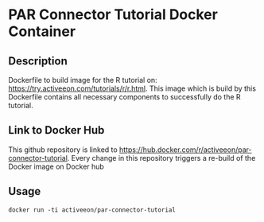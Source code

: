 # PAR Connector Tutorial Docker Container
## Description
Dockerfile to build image for the R tutorial on: https://try.activeeon.com/tutorials/r/r.html.
This image which is build by this Dockerfile contains all necessary components to successfully do the R tutorial.

## Link to Docker Hub
This github repository is linked to https://hub.docker.com/r/activeeon/par-connector-tutorial.
Every change in this repository triggers a re-build of the Docker image on Docker hub

## Usage
`docker run -ti activeeon/par-connector-tutorial`